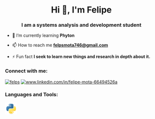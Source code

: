 <h1 align="center">Hi 👋, I'm Felipe</h1>
<h3 align="center">I am a systems analysis and development student</h3>

- 🌱 I’m currently learning **Phyton**

- 📫 How to reach me **felpsmota746@gmail.com**

- ⚡ Fun fact **I seek to learn new things and research in depth about it.**

<h3 align="left">Connect with me:</h3>
<p align="left">
<a href="https://dev.to/felps" target="blank"><img align="center" src="https://raw.githubusercontent.com/rahuldkjain/github-profile-readme-generator/master/src/images/icons/Social/devto.svg" alt="felps" height="30" width="40" /></a>
<a href=www.linkedin.com/in/felipe-mota-66494526a
target="blank"><img align="center" src="https://raw.githubusercontent.com/rahuldkjain/github-profile-readme-generator/master/src/images/icons/Social/linked-in-alt.svg" alt="www.linkedin.com/in/felipe-mota-66494526a" height="30" width="40" /></a>
</p>

<h3 align="left">Languages and Tools:</h3>
<p align="left"> <a href="https://www.python.org" target="_blank" rel="noreferrer"> <img src="https://raw.githubusercontent.com/devicons/devicon/master/icons/python/python-original.svg" alt="html e css" width="40" height="40"/> </a> </p>
